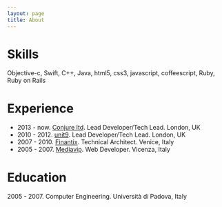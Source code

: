 ```yaml
---
layout: page
title: About
---
```


# Skills
Objective-c, Swift, C++, Java, html5, css3, javascript, coffeescript, Ruby, Ruby on Rails

# Experience
- 2013 - now. <a href="http://conjure.co.uk" target="_blank">Conjure ltd</a>. Lead Developer/Tech Lead. London, UK
- 2010 - 2012. <a href="http://unit9.com" target="_blank">unit9</a>. Lead Developer/Tech Lead. London, UK
- 2007 - 2010. <a href="http://finantix.com" target="_blank">Finantix</a>. Technical Architect. Venice, Italy
- 2005 - 2007. <a href="http://mediavip.it" target="_blank">Mediavip</a>. Web Developer. Vicenza, Italy

# Education
2005 - 2007. Computer Engineering. Università di Padova, Italy
